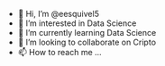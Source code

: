 - 👋 Hi, I’m @eesquivel5
- 👀 I’m interested in Data Science
- 🌱 I’m currently learning Data Science
- 💞️ I’m looking to collaborate on Cripto
- 📫 How to reach me ...

<!---
eesquivel5/eesquivel5 is a ✨ special ✨ repository because its `README.md` (this file) appears on your GitHub profile.
You can click the Preview link to take a look at your changes.
--->

